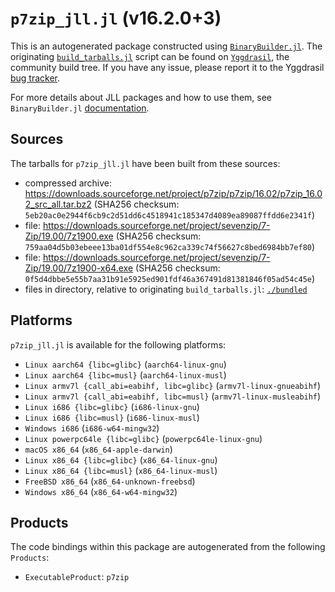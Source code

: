 # `p7zip_jll.jl` (v16.2.0+3)

This is an autogenerated package constructed using [`BinaryBuilder.jl`](https://github.com/JuliaPackaging/BinaryBuilder.jl). The originating [`build_tarballs.jl`](https://github.com/JuliaPackaging/Yggdrasil/blob/6c66c148e6cd96c5211403e0ba623c4c41d6be17/P/p7zip/build_tarballs.jl) script can be found on [`Yggdrasil`](https://github.com/JuliaPackaging/Yggdrasil/), the community build tree.  If you have any issue, please report it to the Yggdrasil [bug tracker](https://github.com/JuliaPackaging/Yggdrasil/issues).

For more details about JLL packages and how to use them, see `BinaryBuilder.jl` [documentation](https://juliapackaging.github.io/BinaryBuilder.jl/dev/jll/).

## Sources

The tarballs for `p7zip_jll.jl` have been built from these sources:

* compressed archive: https://downloads.sourceforge.net/project/p7zip/p7zip/16.02/p7zip_16.02_src_all.tar.bz2 (SHA256 checksum: `5eb20ac0e2944f6cb9c2d51dd6c4518941c185347d4089ea89087ffdd6e2341f`)
* file: https://downloads.sourceforge.net/project/sevenzip/7-Zip/19.00/7z1900.exe (SHA256 checksum: `759aa04d5b03ebeee13ba01df554e8c962ca339c74f56627c8bed6984bb7ef80`)
* file: https://downloads.sourceforge.net/project/sevenzip/7-Zip/19.00/7z1900-x64.exe (SHA256 checksum: `0f5d4dbbe5e55b7aa31b91e5925ed901fdf46a367491d81381846f05ad54c45e`)
* files in directory, relative to originating `build_tarballs.jl`: [`./bundled`](https://github.com/JuliaPackaging/Yggdrasil/tree/6c66c148e6cd96c5211403e0ba623c4c41d6be17/P/p7zip/bundled)

## Platforms

`p7zip_jll.jl` is available for the following platforms:

* `Linux aarch64 {libc=glibc}` (`aarch64-linux-gnu`)
* `Linux aarch64 {libc=musl}` (`aarch64-linux-musl`)
* `Linux armv7l {call_abi=eabihf, libc=glibc}` (`armv7l-linux-gnueabihf`)
* `Linux armv7l {call_abi=eabihf, libc=musl}` (`armv7l-linux-musleabihf`)
* `Linux i686 {libc=glibc}` (`i686-linux-gnu`)
* `Linux i686 {libc=musl}` (`i686-linux-musl`)
* `Windows i686` (`i686-w64-mingw32`)
* `Linux powerpc64le {libc=glibc}` (`powerpc64le-linux-gnu`)
* `macOS x86_64` (`x86_64-apple-darwin`)
* `Linux x86_64 {libc=glibc}` (`x86_64-linux-gnu`)
* `Linux x86_64 {libc=musl}` (`x86_64-linux-musl`)
* `FreeBSD x86_64` (`x86_64-unknown-freebsd`)
* `Windows x86_64` (`x86_64-w64-mingw32`)

## Products

The code bindings within this package are autogenerated from the following `Products`:

* `ExecutableProduct`: `p7zip`
